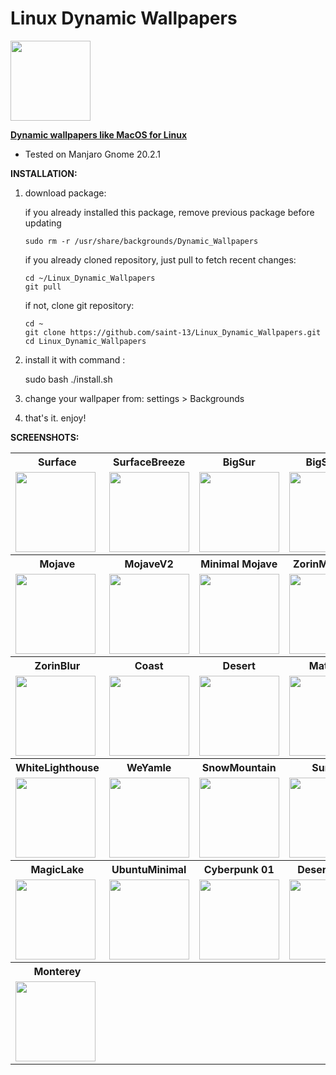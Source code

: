 # Linux Dynamic Wallpapers

<img src="https://raw.githubusercontent.com/saint-13/Linux_Dynamic_Wallpapers/main/Screenshots/Logo.png" width="128">

<b>[Dynamic wallpapers like MacOS for Linux](https://www.gnome-look.org/p/1499429/)</b>

-   Tested on Manjaro Gnome 20.2.1

<b>INSTALLATION:</b>

1.  download package:

    if you already installed this package, remove previous package before updating

        sudo rm -r /usr/share/backgrounds/Dynamic_Wallpapers

    if you already cloned repository, just pull to fetch recent changes:

        cd ~/Linux_Dynamic_Wallpapers
        git pull

    if not, clone git repository:

        cd ~
        git clone https://github.com/saint-13/Linux_Dynamic_Wallpapers.git
        cd Linux_Dynamic_Wallpapers

2.  install it with command :

    sudo bash ./install.sh

3.  change your wallpaper from: settings > Backgrounds

4.  that's it. enjoy!

<b>SCREENSHOTS:</b>

<table>
  <tr>
    <th>Surface</th>
    <th>SurfaceBreeze</th>
    <th>BigSur</th>
    <th>BigSurV2</th>
    <th>Catalina</th>
  </tr>
  <tr>
    <td>
      <img src="https://raw.githubusercontent.com/saint-13/Linux_Dynamic_Wallpapers/main/Screenshots/Surface.gif" width="128">
    </td>
    <td>
      <img src="https://raw.githubusercontent.com/saint-13/Linux_Dynamic_Wallpapers/main/Screenshots/SurfaceBreeze.gif" width="128">
    </td>
    <td>
      <img src="https://raw.githubusercontent.com/saint-13/Linux_Dynamic_Wallpapers/main/Screenshots/BigSur.gif" width="128">
    </td>
    <td>
      <img src="https://raw.githubusercontent.com/saint-13/Linux_Dynamic_Wallpapers/main/Screenshots/BigSurV2.gif" width="128">
    </td>
    <td>
      <img src="https://raw.githubusercontent.com/saint-13/Linux_Dynamic_Wallpapers/main/Screenshots/Catalina.gif" width="128">
    </td>
  </tr>
  <tr>
    <th>Mojave</th>
    <th>MojaveV2</th>
    <th>Minimal Mojave</th>
    <th>ZorinMountain</th>
    <th>ZorinMountainFog</th>
  </tr>
  <tr>
    <td>
      <img src="https://raw.githubusercontent.com/saint-13/Linux_Dynamic_Wallpapers/main/Screenshots/Mojave.gif" width="128">
    </td>
    <td>
      <img src="https://raw.githubusercontent.com/saint-13/Linux_Dynamic_Wallpapers/main/Screenshots/MojaveV2.gif" width="128">
    </td>
    <td>
      <img src="https://raw.githubusercontent.com/saint-13/Linux_Dynamic_Wallpapers/main/Screenshots/Minimal-Mojave.gif" width="128">
    </td>
    <td>
      <img src="https://raw.githubusercontent.com/saint-13/Linux_Dynamic_Wallpapers/main/Screenshots/ZorinMountain.gif" width="128">
    </td>
    <td>
      <img src="https://raw.githubusercontent.com/saint-13/Linux_Dynamic_Wallpapers/main/Screenshots/ZorinMountainFog.gif" width="128">
    </td>
  </tr>
  <tr>
    <th>ZorinBlur</th>
    <th>Coast</th>
    <th>Desert</th>
    <th>Material</th>
    <th>RockyMountain</th>
  </tr>
  <tr>
    <td>
      <img src="https://raw.githubusercontent.com/saint-13/Linux_Dynamic_Wallpapers/main/Screenshots/ZorinBlur.gif" width="128">
    </td>
    <td>
       <img src="https://raw.githubusercontent.com/saint-13/Linux_Dynamic_Wallpapers/main/Screenshots/Coast.gif" width="128">
    </td>
    <td>
       <img src="https://raw.githubusercontent.com/saint-13/Linux_Dynamic_Wallpapers/main/Screenshots/Desert.gif" width="128">
    </td>
    <td>
      <img src="https://raw.githubusercontent.com/saint-13/Linux_Dynamic_Wallpapers/main/Screenshots/Material.gif" width="128">
    </td>
    <td>
      <img src="https://raw.githubusercontent.com/saint-13/Linux_Dynamic_Wallpapers/main/Screenshots/RockyMountain.gif" width="128">
    </td>
  </tr>
  <tr>
    <th>WhiteLighthouse</th>
    <th>WeYamle</th>
    <th>SnowMountain</th>
    <th>Sunset</th>
    <th>ViktorForgacs</th>
  </tr>
  <tr>
    <td>
      <img src="https://raw.githubusercontent.com/saint-13/Linux_Dynamic_Wallpapers/main/Screenshots/WhiteLighthouse.gif" width="128">
    </td>
    <td>
      <img src="https://raw.githubusercontent.com/saint-13/Linux_Dynamic_Wallpapers/main/Screenshots/EOS-WeYamle.gif" width="128">
    </td>
    <td>
      <img src="https://raw.githubusercontent.com/saint-13/Linux_Dynamic_Wallpapers/main/Screenshots/EOS-SnowCappedMountain.gif" width="128">
    </td>
    <td>
      <img src="https://raw.githubusercontent.com/saint-13/Linux_Dynamic_Wallpapers/main/Screenshots/EOS-Sunset.gif" width="128">
    </td>
    <td>
      <img src="https://raw.githubusercontent.com/saint-13/Linux_Dynamic_Wallpapers/main/Screenshots/EOS-ViktorForgacs.gif" width="128">
    </td>
  </tr>
  <tr>
    <th>MagicLake</th>
    <th>UbuntuMinimal</th>
    <th>Cyberpunk 01</th>
    <th>DesertSands</th>
    <th>Win11Lake</th>
  </tr>
  <tr>
    <td>
      <img src="https://raw.githubusercontent.com/saint-13/Linux_Dynamic_Wallpapers/main/Screenshots/MagicLake.gif" width="128">
    </td>
    <td>
      <img src="https://raw.githubusercontent.com/saint-13/Linux_Dynamic_Wallpapers/main/Screenshots/UbuntuMinimal.gif" width="128">
    </td>
   <td>
      <img src="https://raw.githubusercontent.com/saint-13/Linux_Dynamic_Wallpapers/main/Screenshots/cyberpunk-01.gif" width="128">
    </td>
    <td>
    	<img src="https://raw.githubusercontent.com/amrosolaiman/Linux_Dynamic_Wallpapers/main/Screenshots/DesertSands.gif" width="128">
    </td>
    <td>
    	<img src="https://raw.githubusercontent.com/amrosolaiman/Linux_Dynamic_Wallpapers/main/Screenshots/Win11Lake.gif" width="128">
    </td>
  
  </tr>
  <tr>
    <th>Monterey</th>
    <th></th>
    <th></th>
    <th></th>
    <th></th>
  </tr>
  <tr>
    <td>
      <img src="https://raw.githubusercontent.com/amrosolaiman/Linux_Dynamic_Wallpapers/main/Screenshots/Monterey.gif" width="128">
    </td>
    <td>
    </td>
    <td>
    </td>
    <td>
    </td>
    <td>
    </td>
   </tr>
</table>
